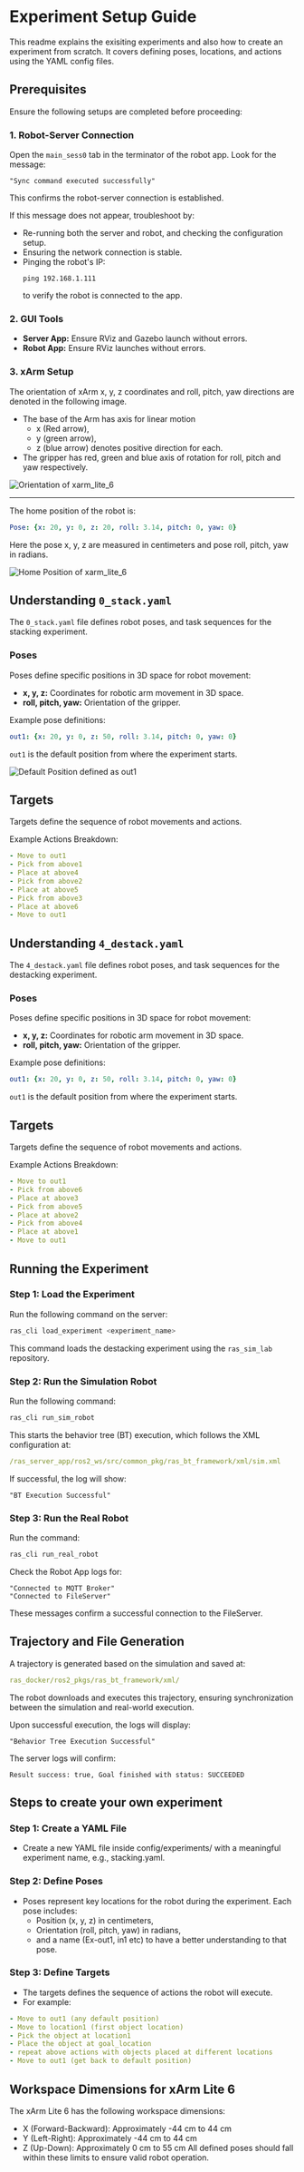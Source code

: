 # Experiment Setup Guide

This readme explains the exisiting experiments and also how to create an experiment from scratch. It covers defining poses, locations, and actions using the YAML config files.

## Prerequisites
Ensure the following setups are completed before proceeding:

### 1. Robot-Server Connection
Open the `main_sess0` tab in the terminator of the robot app.
Look for the message:
```
"Sync command executed successfully"
```
This confirms the robot-server connection is established.

If this message does not appear, troubleshoot by:
- Re-running both the server and robot, and checking the configuration setup.
- Ensuring the network connection is stable.
- Pinging the robot's IP:
  ```
  ping 192.168.1.111
  ```
  to verify the robot is connected to the app.

### 2. GUI Tools
- **Server App:** Ensure RViz and Gazebo launch without errors.
- **Robot App:** Ensure RViz launches without errors.

### 3. xArm Setup
The orientation of xArm x, y, z coordinates and roll, pitch, yaw directions are denoted in the following image.
- The base of the Arm has axis for linear motion
    - x (Red arrow),
    - y (green arrow),
    - z (blue arrow) denotes positive direction for each.
- The gripper has red, green and blue axis of rotation for roll, pitch and yaw respectively.

![Orientation of xarm_lite_6](Images/Orientation.png)

---
The home position of the robot is:
```yaml
Pose: {x: 20, y: 0, z: 20, roll: 3.14, pitch: 0, yaw: 0}
```
Here the pose x, y, z are measured in centimeters and pose roll, pitch, yaw in radians.

![Home Position of xarm_lite_6](Images/Home_Position.jpg)

## Understanding `0_stack.yaml`
The `0_stack.yaml` file defines robot poses, and task sequences for the stacking experiment.

### Poses
Poses define specific positions in 3D space for robot movement:
- **x, y, z:** Coordinates for robotic arm movement in 3D space.
- **roll, pitch, yaw:** Orientation of the gripper.

Example pose definitions:
```yaml
out1: {x: 20, y: 0, z: 50, roll: 3.14, pitch: 0, yaw: 0}
```
`out1` is the default position from where the experiment starts.

![Default Position defined as out1](Images/xArm.jpg)

## Targets
Targets define the sequence of robot movements and actions.

Example Actions Breakdown:
```yaml
- Move to out1
- Pick from above1
- Place at above4
- Pick from above2
- Place at above5
- Pick from above3
- Place at above6
- Move to out1
```

## Understanding `4_destack.yaml`
The `4_destack.yaml` file defines robot poses, and task sequences for the destacking experiment.

### Poses
Poses define specific positions in 3D space for robot movement:
- **x, y, z:** Coordinates for robotic arm movement in 3D space.
- **roll, pitch, yaw:** Orientation of the gripper.

Example pose definitions:
```yaml
out1: {x: 20, y: 0, z: 50, roll: 3.14, pitch: 0, yaw: 0}
```
`out1` is the default position from where the experiment starts.

## Targets
Targets define the sequence of robot movements and actions.

Example Actions Breakdown:
```yaml
- Move to out1
- Pick from above6
- Place at above3
- Pick from above5
- Place at above2
- Pick from above4
- Place at above1
- Move to out1
```

## Running the Experiment

### Step 1: Load the Experiment
Run the following command on the server:
```bash
ras_cli load_experiment <experiment_name>
```
This command loads the destacking experiment using the `ras_sim_lab` repository.

### Step 2: Run the Simulation Robot
Run the following command:
```bash
ras_cli run_sim_robot
```
This starts the behavior tree (BT) execution, which follows the XML configuration at:
```yaml
/ras_server_app/ros2_ws/src/common_pkg/ras_bt_framework/xml/sim.xml
```
If successful, the log will show:
```
"BT Execution Successful"
```

### Step 3: Run the Real Robot
Run the command:
```bash
ras_cli run_real_robot
```
Check the Robot App logs for:
```
"Connected to MQTT Broker"
"Connected to FileServer"
```
These messages confirm a successful connection to the FileServer.

## Trajectory and File Generation
A trajectory is generated based on the simulation and saved at:
```yaml
ras_docker/ros2_pkgs/ras_bt_framework/xml/
```
The robot downloads and executes this trajectory, ensuring synchronization between the simulation and real-world execution.

Upon successful execution, the logs will display:
```
"Behavior Tree Execution Successful"
```

The server logs will confirm:
```
Result success: true, Goal finished with status: SUCCEEDED
```

## Steps to create your own experiment

### Step 1: Create a YAML File
- Create a new YAML file inside config/experiments/ with a meaningful experiment name, e.g., stacking.yaml.

### Step 2: Define Poses
- Poses represent key locations for the robot during the experiment. Each pose includes:
  - Position (x, y, z) in centimeters,
  - Orientation (roll, pitch, yaw) in radians,
  - and a name (Ex-out1, in1 etc) to have a better understanding to that pose.
 
### Step 3: Define Targets
- The targets defines the sequence of actions the robot will execute.
- For example:
```yaml
- Move to out1 (any default position)
- Move to location1 (first object location)
- Pick the object at location1
- Place the object at goal_location
- repeat above actions with objects placed at different locations
- Move to out1 (get back to default position)
```

## Workspace Dimensions for xArm Lite 6
The xArm Lite 6 has the following workspace dimensions:
- X (Forward-Backward): Approximately -44 cm to 44 cm
- Y (Left-Right): Approximately -44 cm to 44 cm
- Z (Up-Down): Approximately 0 cm to 55 cm
All defined poses should fall within these limits to ensure valid robot operation.
